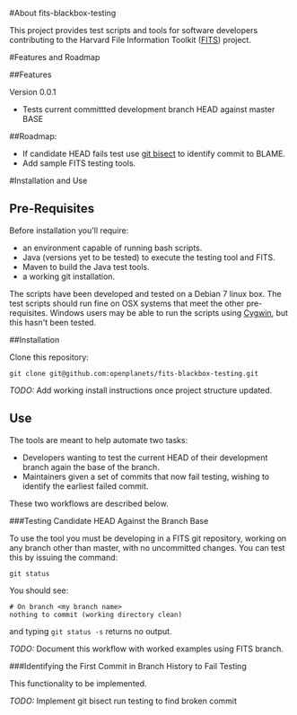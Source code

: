 #About fits-blackbox-testing

This project provides test scripts and tools for software developers contributing to the Harvard File Information Toolkit ([FITS](https://github.com/harvard-lts/fits)) project.

#Features and Roadmap

##Features

Version 0.0.1

- Tests current committted development branch HEAD against master BASE

##Roadmap:

- If candidate HEAD fails test use [git bisect](https://www.kernel.org/pub/software/scm/git/docs/git-bisect.html) to identify commit to BLAME.
- Add sample FITS testing tools.

#Installation and Use

## Pre-Requisites

Before installation you'll require:

- an environment capable of running bash scripts.
- Java (versions yet to be tested) to execute the testing tool and FITS.
- Maven to build the Java test tools.
- a working git installation.

The scripts have been developed and tested on a Debian 7 linux box.
The test scripts should run fine on OSX systems that meet the other pre-requisites.
Windows users may be able to run the scripts using [Cygwin](http://www.cygwin.com), but this hasn't been tested.

##Installation

Clone this repository:
```
git clone git@github.com:openplanets/fits-blackbox-testing.git
```
*TODO:* Add working install instructions once project structure updated.

## Use

The tools are meant to help automate two tasks:

- Developers wanting to test the current HEAD of their development branch again the base of the branch.
- Maintainers given a set of commits that now fail testing, wishing to identify the earliest failed commit.
 
These two workflows are described below.

###Testing Candidate HEAD Against the Branch Base

To use the tool you must be developing in a FITS git repository, working on any branch other than master, with no uncommitted changes.
You can test this by issuing the command:
```
git status
```
You should see:
```
# On branch <my branch name>
nothing to commit (working directory clean)
```
and typing ```git status -s``` returns no output.

*TODO:* Document this workflow with worked examples using FITS branch.

###Identifying the First Commit in Branch History to Fail Testing

This functionality to be implemented.

*TODO:* Implement git bisect run testing to find broken commit 
